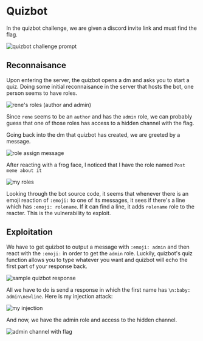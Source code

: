 # Quizbot

In the quizbot challenge, we are given a discord invite link and must find the flag.

![quizbot challenge prompt](https://i.imgur.com/iovKBeE.png)


## Reconnaisance

Upon entering the server, the quizbot opens a dm and asks you to start a quiz. Doing some initial reconnaisance in the server that hosts the bot, one person seems to have roles.

![rene's roles (author and admin)](https://i.imgur.com/ZF0OtY6.png)

Since `rene` seems to be an `author` and has the `admin` role, we can probably guess that one of those roles has access to a hidden channel with the flag.

Going back into the dm that quizbot has created, we are greeted by a message.

![role assign message](https://i.imgur.com/ZbJjeZe.png)

After reacting with a frog face, I noticed that I have the role named `Post meme about it`

![my roles](https://i.imgur.com/Un4anom.png)

Looking through the bot source code, it seems that whenever there is an emoji reaction of `:emoji:` to one of its messages, it sees if there's a line which has `:emoji: rolename`. If it can find a line, it adds `rolename` role to the reacter. This is the vulnerability to exploit.

## Exploitation

We have to get quizbot to output a message with `:emoji: admin` and then react with the `:emoji:` in order to get the `admin` role. Luckily, quizbot's quiz function allows you to type whatever you want and quizbot will echo the first part of your response back.

![sample quizbot response](https://i.imgur.com/4fl2gCM.png)

All we have to do is send a response in which the first name has `\n:baby: admin\newline`. Here is my injection attack:

![my injection](https://i.imgur.com/sBrrWzY.png)

And now, we have the admin role and access to the hidden channel.

![admin channel with flag](https://i.imgur.com/oOSvBZH.png)